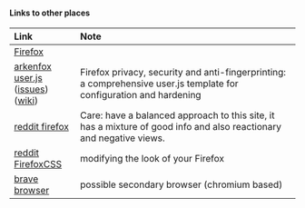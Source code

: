 #### Links to other places

| Link | Note |
| :--------------------------- | :-------------------------------------------------------- |
| [Firefox](https://www.mozilla.org/en-GB/firefox/all) | |
| [arkenfox user.js](https://github.com/arkenfox/user.js)<br>([issues](https://github.com/arkenfox/user.js/issues?q=sort%3Aupdated-desc)) ([wiki](https://github.com/arkenfox/user.js/wiki)) | Firefox privacy, security and anti-fingerprinting: a comprehensive user.js template for configuration and hardening |
| [reddit firefox](https://old.reddit.com/r/firefox/) | Care: have a balanced approach to this site, it has a mixture of good info and also reactionary and negative views. |
| [reddit FirefoxCSS](https://old.reddit.com/r/FirefoxCSS/) | modifying the look of your Firefox |
| [brave browser](https://github.com/brave/brave-browser) | possible secondary browser (chromium based) |
